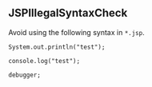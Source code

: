 ## JSPIllegalSyntaxCheck

Avoid using the following syntax in `*.jsp`.

```
System.out.println("test");

console.log("test");

debugger;
```